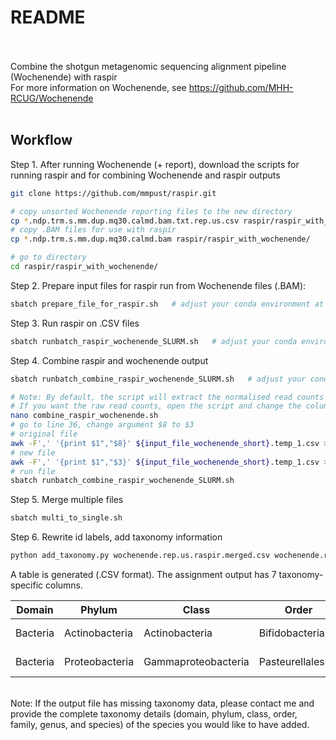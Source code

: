 # README <br><br>
Combine the shotgun metagenomic sequencing alignment pipeline (Wochenende) with raspir <br>
For more information on Wochenende, see https://github.com/MHH-RCUG/Wochenende <br><br>


## Workflow 
Step 1. After running Wochenende (+ report), download the scripts for running raspir and for combining Wochenende and raspir outputs
```bash
git clone https://github.com/mmpust/raspir.git

# copy unsorted Wochenende reporting files to the new directory
cp *.ndp.trm.s.mm.dup.mq30.calmd.bam.txt.rep.us.csv raspir/raspir_with_wochenende/   
# copy .BAM files for use with raspir 
cp *.ndp.trm.s.mm.dup.mq30.calmd.bam raspir/raspir_with_wochenende/   

# go to directory
cd raspir/raspir_with_wochenende/
```

Step 2. Prepare input files for raspir run from Wochenende files (.BAM):
```bash
sbatch prepare_file_for_raspir.sh   # adjust your conda environment at the top of the script
```

Step 3. Run raspir on .CSV files
```bash
sbatch runbatch_raspir_wochenende_SLURM.sh   # adjust your conda environment at the top of the script
```

Step 4. Combine raspir and wochenende output
```bash
sbatch runbatch_combine_raspir_wochenende_SLURM.sh   # adjust your conda environment at the top of the script

# Note: By default, the script will extract the normalised read counts (bacterial cell to human cell ratio). 
# If you want the raw read counts, open the script and change the column information:
nano combine_raspir_wochenende.sh
# go to line 36, change argument $8 to $3
# original file
awk -F',' '{print $1","$8}' ${input_file_wochenende_short}.temp_1.csv > ${input_file_wochenende_short}.temp_2.csv
# new file
awk -F',' '{print $1","$3}' ${input_file_wochenende_short}.temp_1.csv > ${input_file_wochenende_short}.temp_2.csv
# run file
sbatch runbatch_combine_raspir_wochenende_SLURM.sh 
```

Step 5. Merge multiple files
```bash
sbatch multi_to_single.sh
```

Step 6. Rewrite id labels, add taxonomy information
```bash
python add_taxonomy.py wochenende.rep.us.raspir.merged.csv wochenende.rep.us.raspir.merged
```

A table is generated (.CSV format). The assignment output has 7 taxonomy-specific columns. <br>

Domain | Phylum  | Class  | Order | Family | Genus | Species | Sample_1 | Sample_2 
---   | --- | --- | --- | --- | ---  | --- | --- | ---
Bacteria | Actinobacteria | Actinobacteria | Bifidobacteriales | Bifidobacteriaceae | Bifidobacterium | Bifidobacterium bifidum | 2.01 | 0.00
Bacteria | Proteobacteria | Gammaproteobacteria | Pasteurellales | Pasteurellaceae | Haemophilus | Haemophilus parainfluenzae | 40.1 | 52.3

<br>Note: If the output file has missing taxonomy data, please contact me and provide the complete taxonomy details (domain, phylum, class, order, family, genus, and species) of the species you would like to have added. 

